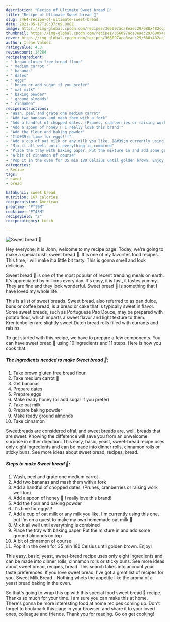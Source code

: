 ```yaml
---
description: "Recipe of Ultimate Sweet bread 🍞"
title: "Recipe of Ultimate Sweet bread 🍞"
slug: 2464-recipe-of-ultimate-sweet-bread
date: 2021-05-17T18:37:09.088Z
image: https://img-global.cpcdn.com/recipes/366097aca8eaec29/680x482cq70/sweet-bread-recipe-main-photo.jpg
thumbnail: https://img-global.cpcdn.com/recipes/366097aca8eaec29/680x482cq70/sweet-bread-recipe-main-photo.jpg
cover: https://img-global.cpcdn.com/recipes/366097aca8eaec29/680x482cq70/sweet-bread-recipe-main-photo.jpg
author: Irene Valdez
ratingvalue: 4.3
reviewcount: 14284
recipeingredient:
- " brown gluten free bread flour"
- " medium carrot "
- " bananas"
- " dates"
- " eggs"
- " honey or add sugar if you prefer"
- " oat milk"
- " baking powder"
- " ground almonds"
- " cinnamon"
recipeinstructions:
- "Wash, peel and grate one medium carrot"
- "Add two bananas and mash them with a fork"
- "Add a handful of chopped dates. (Prunes, cranberries or raising work well too)"
- "Add a spoon of honey 🍯 I really love this brand!"
- "Add the flour and baking powder"
- "It&#39;s time for eggs!!!"
- "Add a cup of oat milk or any milk you like. I&#39;m currently using this one, but I&#39;m on a quest to make my own homemade oat milk 🥛"
- "Mix it all well until everything is combined"
- "Place the tray with baking paper. Put the mixture in and add some ground almonds on top"
- "A bit of cinnamon of course"
- "Pop it in the oven for 35 min 180 Celsius until golden brown. Enjoy!"
categories:
- Recipe
tags:
- sweet
- bread

katakunci: sweet bread 
nutrition: 167 calories
recipecuisine: American
preptime: "PT19M"
cooktime: "PT43M"
recipeyield: "2"
recipecategory: Lunch

---
```



![Sweet bread 🍞](https://img-global.cpcdn.com/recipes/366097aca8eaec29/680x482cq70/sweet-bread-recipe-main-photo.jpg)

Hey everyone, it is John, welcome to my recipe page. Today, we're going to make a special dish, sweet bread 🍞. It is one of my favorites food recipes. This time, I will make it a little bit tasty. This is gonna smell and look delicious.

Sweet bread 🍞 is one of the most popular of recent trending meals on earth. It's appreciated by millions every day. It's easy, it is fast, it tastes yummy. They are fine and they look wonderful. Sweet bread 🍞 is something that I have loved my whole life.

This is a list of sweet breads. Sweet bread, also referred to as pan dulce, buns or coffee bread, is a bread or cake that is typically sweet in flavor. Some sweet breads, such as Portuguese Pao Douce, may be prepared with potato flour, which imparts a sweet flavor and light texture to them. Krentenbollen are slightly sweet Dutch bread rolls filled with currants and raisins.


To get started with this recipe, we have to prepare a few components. You can have sweet bread 🍞 using 10 ingredients and 11 steps. Here is how you cook that.

<!--inarticleads1-->

##### The ingredients needed to make Sweet bread 🍞:

1. Take  brown gluten free bread flour
1. Take  medium carrot 🥕
1. Get  bananas
1. Prepare  dates
1. Prepare  eggs
1. Make ready  honey (or add sugar if you prefer)
1. Take  oat milk
1. Prepare  baking powder
1. Make ready  ground almonds
1. Take  cinnamon


Sweetbreads are considered offal, and sweet breads are, well, breads that are sweet. Knowing the difference will save you from an unwelcome surprise in either direction. This easy, basic, yeast, sweet-bread recipe uses only eight ingredients and can be made into dinner rolls, cinnamon rolls or sticky buns. See more ideas about sweet bread, recipes, bread. 

<!--inarticleads2-->

##### Steps to make Sweet bread 🍞:

1. Wash, peel and grate one medium carrot
1. Add two bananas and mash them with a fork
1. Add a handful of chopped dates. (Prunes, cranberries or raising work well too)
1. Add a spoon of honey 🍯 I really love this brand!
1. Add the flour and baking powder
1. It&#39;s time for eggs!!!
1. Add a cup of oat milk or any milk you like. I&#39;m currently using this one, but I&#39;m on a quest to make my own homemade oat milk 🥛
1. Mix it all well until everything is combined
1. Place the tray with baking paper. Put the mixture in and add some ground almonds on top
1. A bit of cinnamon of course
1. Pop it in the oven for 35 min 180 Celsius until golden brown. Enjoy!


This easy, basic, yeast, sweet-bread recipe uses only eight ingredients and can be made into dinner rolls, cinnamon rolls or sticky buns. See more ideas about sweet bread, recipes, bread. This search takes into account your taste preferences. If you love sweet bread, I&#39;ve got a great list of recipes for you. Sweet Milk Bread - Nothing whets the appetite like the aroma of a yeast bread baking in the oven. 

So that's going to wrap this up with this special food sweet bread 🍞 recipe. Thanks so much for your time. I am sure you can make this at home. There's gonna be more interesting food at home recipes coming up. Don't forget to bookmark this page in your browser, and share it to your loved ones, colleague and friends. Thank you for reading. Go on get cooking!
